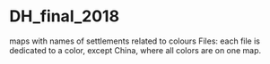 # DH_final_2018
maps with names of settlements related to colours
Files:
each file is dedicated to a color, except China, where all colors are on one map.
